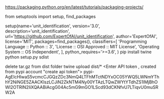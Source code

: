 https://packaging.python.org/en/latest/tutorials/packaging-projects/

from setuptools import setup, find_packages

setup(name='unit_identification',
		version='3.0',
		description='unit_identification',
		url='https://github.com/ExpertOfAI/unit_identification',
		author='ExpertOfAI',
		license='MIT',
		packages=find_packages(),
		classifiers=[
		'Programming Language :: Python :: 3',
		'License :: OSI Approved :: MIT License',
		'Operating System :: OS Independent',
		],
		python_requires='>=3.6',
		)
pip install twine		
python setup.py sdist

delete tar.gz from dist folder
twine upload dist/*
<Enter API token , created from pypi account "create api token">
pypi-AgEIcHlwaS5vcmcCJGQzZDc3NmQ4LTFhMTctNDYxOC05YWQ5LWNmYThhY2NiNGE5ZAACKlszLCJiN2ZkNTM4Ny00YTAzLTQwZWYtYTdhZS1lMjBhOWI2OTRlN2IiXQAABiAcgG04Ac5mG9mGO1LScd93dCKNfvU7LTiqvU0muSRW2A